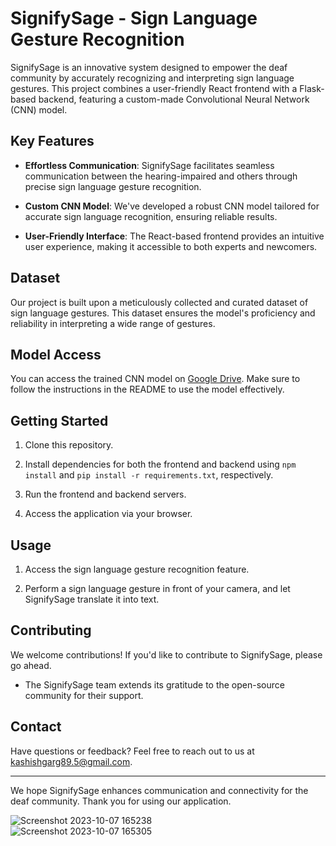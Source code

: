 # SignifySage - Sign Language Gesture Recognition

SignifySage is an innovative system designed to empower the deaf community by accurately recognizing and interpreting sign language gestures. This project combines a user-friendly React frontend with a Flask-based backend, featuring a custom-made Convolutional Neural Network (CNN) model.

## Key Features

- **Effortless Communication**: SignifySage facilitates seamless communication between the hearing-impaired and others through precise sign language gesture recognition.

- **Custom CNN Model**: We've developed a robust CNN model tailored for accurate sign language recognition, ensuring reliable results.

- **User-Friendly Interface**: The React-based frontend provides an intuitive user experience, making it accessible to both experts and newcomers.

## Dataset

Our project is built upon a meticulously collected and curated dataset of sign language gestures. This dataset ensures the model's proficiency and reliability in interpreting a wide range of gestures.

## Model Access

You can access the trained CNN model on [Google Drive](https://drive.google.com/file/d/1jfzTv_Hz_3meH8p-Dh1bv7yr_tAV8OTa/view?usp=sharing). Make sure to follow the instructions in the README to use the model effectively.

## Getting Started

1. Clone this repository.

2. Install dependencies for both the frontend and backend using `npm install` and `pip install -r requirements.txt`, respectively.

3. Run the frontend and backend servers.

4. Access the application via your browser.

## Usage

1. Access the sign language gesture recognition feature.

2. Perform a sign language gesture in front of your camera, and let SignifySage translate it into text.

## Contributing

We welcome contributions! If you'd like to contribute to SignifySage, please go ahead.

- The SignifySage team extends its gratitude to the open-source community for their support.

## Contact

Have questions or feedback? Feel free to reach out to us at [kashishgarg89.5@gmail.com](mailto:kashishgarg89.5@gmail.com).

---

We hope SignifySage enhances communication and connectivity for the deaf community. Thank you for using our application.

![Screenshot 2023-10-07 165238](https://github.com/Celebi07/SignifySage-YourSignLanguageCompanion/assets/123597196/2fd98aa3-6cef-48d8-a963-1f1e4c04c9f3)
<br>
![Screenshot 2023-10-07 165305](https://github.com/Celebi07/SignifySage-YourSignLanguageCompanion/assets/123597196/6ec65248-1e01-42a6-bbe0-0b29db77cb6c)
<br>


